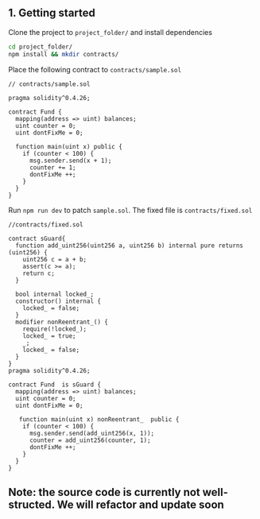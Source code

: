 ## 1. Getting started

Clone the project to `project_folder/` and install dependencies

```bash
cd project_folder/
npm install && mkdir contracts/
```

Place the following contract to `contracts/sample.sol`
```solidity
// contracts/sample.sol

pragma solidity^0.4.26;

contract Fund {
  mapping(address => uint) balances;
  uint counter = 0;
  uint dontFixMe = 0;

  function main(uint x) public {
    if (counter < 100) {
      msg.sender.send(x + 1);
      counter += 1;
      dontFixMe ++;
    }
  }
}
```
Run `npm run dev` to patch `sample.sol`. The fixed file is `contracts/fixed.sol`

```solidity
//contracts/fixed.sol

contract sGuard{
  function add_uint256(uint256 a, uint256 b) internal pure returns (uint256) {
    uint256 c = a + b;
    assert(c >= a);
    return c;
  }

  bool internal locked_;
  constructor() internal {
    locked_ = false;
  }
  modifier nonReentrant_() {
    require(!locked_);
    locked_ = true;
    _;
    locked_ = false;
  }
}
pragma solidity^0.4.26;

contract Fund  is sGuard {
  mapping(address => uint) balances;
  uint counter = 0;
  uint dontFixMe = 0;

   function main(uint x) nonReentrant_  public {
    if (counter < 100) {
      msg.sender.send(add_uint256(x, 1));
      counter = add_uint256(counter, 1);
      dontFixMe ++;
    }
  }
}
```
## Note: the source code is currently not well-structed. We will refactor and update soon
